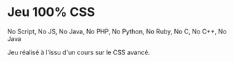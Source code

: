 # Jeu 100% CSS

No Script, No JS, No Java, No PHP, No Python, No Ruby, No C, No C++, No Java

Jeu réalisé à l'issu d'un cours sur le CSS avancé.
